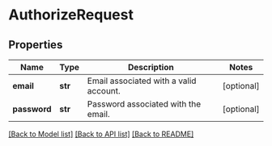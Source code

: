 # AuthorizeRequest

## Properties
Name | Type | Description | Notes
------------ | ------------- | ------------- | -------------
**email** | **str** | Email associated with a valid account. | [optional] 
**password** | **str** | Password associated with the email. | [optional] 

[[Back to Model list]](../README.md#documentation-for-models) [[Back to API list]](../README.md#documentation-for-api-endpoints) [[Back to README]](../README.md)

